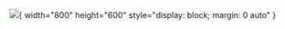 
![](https://i.imgur.com/6kXUFLU.gif){ width="800" height="600" style="display: block; margin: 0 auto" }
